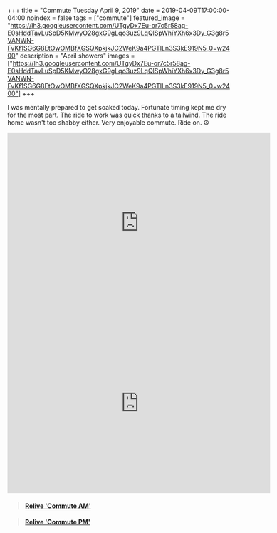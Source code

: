 +++
title =  "Commute Tuesday April 9, 2019"
date = 2019-04-09T17:00:00-04:00
noindex = false
tags = ["commute"]
featured_image = "https://lh3.googleusercontent.com/UTgyDx7Eu-or7c5r58ag-E0sHddTavLuSpD5KMwyO28gxG9gLqo3uz9LqQlSpWhiYXh6x3Dy_G3g8r5VANWN-FvKf1SG6G8EtOwOMBfXGSQXpkjkJC2WeK9a4PGTILn3S3kE919N5_0=w2400"
description = "April showers"
images = ["https://lh3.googleusercontent.com/UTgyDx7Eu-or7c5r58ag-E0sHddTavLuSpD5KMwyO28gxG9gLqo3uz9LqQlSpWhiYXh6x3Dy_G3g8r5VANWN-FvKf1SG6G8EtOwOMBfXGSQXpkjkJC2WeK9a4PGTILn3S3kE919N5_0=w2400"]
+++

I was mentally prepared to get soaked today. Fortunate timing kept me dry for the most part. The ride to work was quick thanks to a tailwind. The ride home wasn't too shabby either. Very enjoyable commute. Ride on. ☮

<iframe height='405' width='590' frameborder='0' allowtransparency='true' scrolling='no' src='https://www.strava.com/activities/2276451773/embed/47433ccd66dbdfe8ea3af904f52162f5f182dda6'></iframe>


<iframe height='405' width='590' frameborder='0' allowtransparency='true' scrolling='no' src='https://www.strava.com/activities/2278037762/embed/d6adc5c3f50d9690644984564d288bae975a1d8e'></iframe>

<blockquote class="embedly-card" data-card-controls="0" data-card-key="f1631a41cb254ca5b035dc5747a5bd75"><h4><a href="https://www.relive.cc/view/2276451773?r=embed-site">Relive 'Commute AM'</a></h4></blockquote>
        <script async src="https://cdn.embedly.com/widgets/platform.js" charset="UTF-8"></script>


<blockquote class="embedly-card" data-card-controls="0" data-card-key="f1631a41cb254ca5b035dc5747a5bd75"><h4><a href="https://www.relive.cc/view/2278037762?r=embed-site">Relive 'Commute PM'</a></h4></blockquote>
        <script async src="https://cdn.embedly.com/widgets/platform.js" charset="UTF-8"></script>
